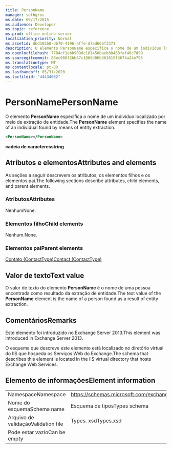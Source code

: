 ```yaml
---
title: PersonName
manager: sethgros
ms.date: 09/17/2015
ms.audience: Developer
ms.topic: reference
ms.prod: office-online-server
localization_priority: Normal
ms.assetid: dbd102b8-db70-4196-affe-d7ed66bf3371
description: O elemento PersonName especifica o nome de um indivíduo localizado por meio de extração de entidade.
ms.openlocfilehash: 7784cf1abb9098c181450baeb80468faf46c7d99
ms.sourcegitcommit: 88ec988f2bb67c1866d06b361615f3674a24e795
ms.translationtype: MT
ms.contentlocale: pt-BR
ms.lasthandoff: 05/31/2020
ms.locfileid: "44434082"
---
```

# <a name="personname"></a><span data-ttu-id="d7637-103">PersonName</span><span class="sxs-lookup"><span data-stu-id="d7637-103">PersonName</span></span>

<span data-ttu-id="d7637-104">O elemento **PersonName** especifica o nome de um indivíduo localizado por meio de extração de entidade.</span><span class="sxs-lookup"><span data-stu-id="d7637-104">The **PersonName** element specifies the name of an individual found by means of entity extraction.</span></span> 
  
```XML
<PersonName></PersonName>
```

 <span data-ttu-id="d7637-105">**cadeia de caracteres**</span><span class="sxs-lookup"><span data-stu-id="d7637-105">**string**</span></span>
## <a name="attributes-and-elements"></a><span data-ttu-id="d7637-106">Atributos e elementos</span><span class="sxs-lookup"><span data-stu-id="d7637-106">Attributes and elements</span></span>

<span data-ttu-id="d7637-107">As seções a seguir descrevem os atributos, os elementos filhos e os elementos pai.</span><span class="sxs-lookup"><span data-stu-id="d7637-107">The following sections describe attributes, child elements, and parent elements.</span></span>
  
### <a name="attributes"></a><span data-ttu-id="d7637-108">Atributos</span><span class="sxs-lookup"><span data-stu-id="d7637-108">Attributes</span></span>

<span data-ttu-id="d7637-109">Nenhum</span><span class="sxs-lookup"><span data-stu-id="d7637-109">None.</span></span>
  
### <a name="child-elements"></a><span data-ttu-id="d7637-110">Elementos filho</span><span class="sxs-lookup"><span data-stu-id="d7637-110">Child elements</span></span>

<span data-ttu-id="d7637-111">Nenhum.</span><span class="sxs-lookup"><span data-stu-id="d7637-111">None.</span></span>
  
### <a name="parent-elements"></a><span data-ttu-id="d7637-112">Elementos pai</span><span class="sxs-lookup"><span data-stu-id="d7637-112">Parent elements</span></span>

[<span data-ttu-id="d7637-113">Contato (ContactType)</span><span class="sxs-lookup"><span data-stu-id="d7637-113">Contact (ContactType)</span></span>](contact-contacttype.md)
  
## <a name="text-value"></a><span data-ttu-id="d7637-114">Valor de texto</span><span class="sxs-lookup"><span data-stu-id="d7637-114">Text value</span></span>

<span data-ttu-id="d7637-115">O valor de texto do elemento **PersonName** é o nome de uma pessoa encontrada como resultado da extração de entidade.</span><span class="sxs-lookup"><span data-stu-id="d7637-115">The text value of the **PersonName** element is the name of a person found as a result of entity extraction.</span></span> 
  
## <a name="remarks"></a><span data-ttu-id="d7637-116">Comentários</span><span class="sxs-lookup"><span data-stu-id="d7637-116">Remarks</span></span>

<span data-ttu-id="d7637-117">Este elemento foi introduzido no Exchange Server 2013.</span><span class="sxs-lookup"><span data-stu-id="d7637-117">This element was introduced in Exchange Server 2013.</span></span>
  
<span data-ttu-id="d7637-118">O esquema que descreve este elemento está localizado no diretório virtual do IIS que hospeda os Serviços Web do Exchange.</span><span class="sxs-lookup"><span data-stu-id="d7637-118">The schema that describes this element is located in the IIS virtual directory that hosts Exchange Web Services.</span></span>
  
## <a name="element-information"></a><span data-ttu-id="d7637-119">Elemento de informações</span><span class="sxs-lookup"><span data-stu-id="d7637-119">Element information</span></span>

|||
|:-----|:-----|
|<span data-ttu-id="d7637-120">Namespace</span><span class="sxs-lookup"><span data-stu-id="d7637-120">Namespace</span></span>  <br/> |https://schemas.microsoft.com/exchange/services/2006/types  <br/> |
|<span data-ttu-id="d7637-121">Nome do esquema</span><span class="sxs-lookup"><span data-stu-id="d7637-121">Schema name</span></span>  <br/> |<span data-ttu-id="d7637-122">Esquema de tipos</span><span class="sxs-lookup"><span data-stu-id="d7637-122">Types schema</span></span>  <br/> |
|<span data-ttu-id="d7637-123">Arquivo de validação</span><span class="sxs-lookup"><span data-stu-id="d7637-123">Validation file</span></span>  <br/> |<span data-ttu-id="d7637-124">Types. xsd</span><span class="sxs-lookup"><span data-stu-id="d7637-124">Types.xsd</span></span>  <br/> |
|<span data-ttu-id="d7637-125">Pode estar vazio</span><span class="sxs-lookup"><span data-stu-id="d7637-125">Can be empty</span></span>  <br/> ||
   

